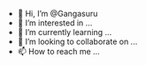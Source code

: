 - 👋 Hi, I’m @Gangasuru
- 👀 I’m interested in ...
- 🌱 I’m currently learning ...
- 💞️ I’m looking to collaborate on ...
- 📫 How to reach me ...

<!---
Gangasuru/Gangasuru is a ✨ special ✨ repository because its `README.md` (this file) appears on your GitHub profile.
You can click the Preview link to take a look at your changes.
--->
